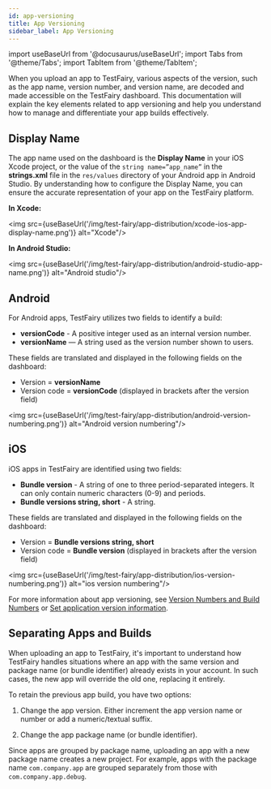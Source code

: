 ```yaml
---
id: app-versioning
title: App Versioning
sidebar_label: App Versioning
---
```


import useBaseUrl from '@docusaurus/useBaseUrl';
import Tabs from '@theme/Tabs';
import TabItem from '@theme/TabItem';

When you upload an app to TestFairy, various aspects of the version, such as the app name, version number, and version name, are decoded and made accessible on the TestFairy dashboard. This documentation will explain the key elements related to app versioning and help you understand how to manage and differentiate your app builds effectively.

## Display Name

The app name used on the dashboard is the **Display Name** in your iOS Xcode project, or the value of the `string name=”app_name”` in the **strings.xml** file in the `res/values` directory of your Android app in Android Studio. By understanding how to configure the Display Name, you can ensure the accurate representation of your app on the TestFairy platform.

**In Xcode:**

<img src={useBaseUrl('/img/test-fairy/app-distribution/xcode-ios-app-display-name.png')} alt="Xcode"/>

**In Android Studio:**

<img src={useBaseUrl('/img/test-fairy/app-distribution/android-studio-app-name.png')} alt="Android studio"/>

## Android

For Android apps, TestFairy utilizes two fields to identify a build: 

- **versionCode** - A positive integer used as an internal version number.
- **versionName** — A string used as the version number shown to users.

These fields are translated and displayed in the following fields on the dashboard:

- Version = **versionName**
- Version code = **versionCode** (displayed in brackets after the version field)

<img src={useBaseUrl('/img/test-fairy/app-distribution/android-version-numbering.png')} alt="Android version numbering"/>

## iOS

iOS apps in TestFairy are identified using two fields: 

- **Bundle version** - A string of one to three period-separated integers. It can only contain numeric characters (0-9) and periods.
- **Bundle versions string, short** - A string.

These fields are translated and displayed in the following fields on the dashboard:

- Version = **Bundle versions string, short**
- Version code = **Bundle version** (displayed in brackets after the version field)

<img src={useBaseUrl('/img/test-fairy/app-distribution/ios-version-numbering.png')} alt="ios version numbering"/>

For more information about app versioning, see [Version Numbers and Build Numbers](https://developer.apple.com/library/archive/technotes/tn2420/_index.html) or [Set application version information](https://developer.android.com/studio/publish/versioning#appversioning).

## Separating Apps and Builds

When uploading an app to TestFairy, it's important to understand how TestFairy handles situations where an app with the same version and package name (or bundle identifier) already exists in your account. In such cases, the new app will override the old one, replacing it entirely.

To retain the previous app build, you have two options:

1. Change the app version. Either increment the app version name or number or add a numeric/textual suffix.

2. Change the app package name (or bundle identifier).

Since apps are grouped by package name, uploading an app with a new package name creates a new project. For example, apps with the package name `com.company.app` are grouped separately from those with `com.company.app.debug`.
